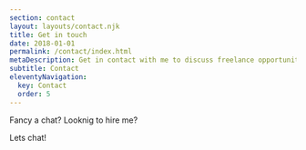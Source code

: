 ```yaml
---
section: contact
layout: layouts/contact.njk
title: Get in touch
date: 2018-01-01
permalink: /contact/index.html
metaDescription: Get in contact with me to discuss freelance opportunities for SEO, PPC and marketing automation.
subtitle: Contact 
eleventyNavigation:
  key: Contact
  order: 5
---
```


Fancy a chat? Looknig to hire me?

Lets chat! 

